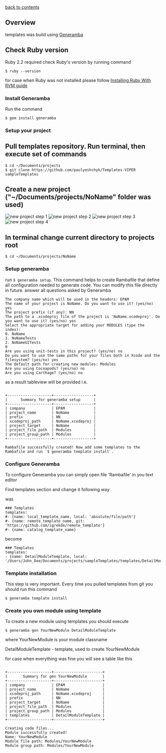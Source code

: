[back to contents](https://github.com/paulyeshchyk/Templates-VIPER/blob/master/README.md)

## Overview
templates was build using [Generamba](https://github.com/rambler-ios/Generamba)

## Check Ruby version
Ruby 2.2 required
check Ruby's version by running command 

```
$ ruby --version
```

for case when Ruby was not installed please follow [Installing Ruby With RVM guide](http://octopress.org/docs/setup/rvm/)

### Install Generamba

Run the command 

```
$ gem install generamba
```

### Setup your project
## Pull templates repository. Run terminal, then execute set of commands
```
$ cd ~/Documents/projects
$ git clone https://github.com/paulyeshchyk/Templates-VIPER sampleTemplates
```

## Create a new project ("~/Documents/projects/NoName" folder was used)

![new project step 1](https://cloud.githubusercontent.com/assets/4526112/14106417/a91cd910-f5b9-11e5-9b06-b220f08705d8.png)
![new project step 2](https://cloud.githubusercontent.com/assets/4526112/14106418/a91d41ca-f5b9-11e5-9eca-7826128ef5ed.png)
![new project step 3](https://cloud.githubusercontent.com/assets/4526112/14106416/a91bc8c2-f5b9-11e5-9342-b10d3676c4f4.png)
![new project step 4](https://cloud.githubusercontent.com/assets/4526112/14106415/a8efafbc-f5b9-11e5-879a-9c1a11dc4fc7.png)

## In terminal change current directory to projects root
```
$ cd ~/Documents/projects/NoName
```
### Setup generamba
run ```$ generamba setup```. This command helps to create Rambafile that define all configuration needed to generate code. You can modify this file directly in future.
answer all questions asked by Generamba

```
The company name which will be used in the headers: EPAM
The name of your project is NoName. Do you want to use it? (yes/no) yes
The project prefix (if any): NN
The path to a .xcodeproj file of the project is 'NoName.xcodeproj'. Do you want to use it? (yes/no) yes
Select the appropriate target for adding your MODULES (type the index):
0. NoName
1. NoNameTests
2. NoNameUITests
0
Are you using unit-tests in this project? (yes/no) no
Do you want to use the same paths for your files both in Xcode and the filesystem? (yes/no) yes
The default path for creating new modules: Modules
Are you using Cocoapods? (yes/no) no
Are you using Carthage? (yes/no) no
```

as a result tableview will be provided
i.e.
```

+--------------------+------------------+
|      Summary for generamba setup      |
+--------------------+------------------+
| company            | EPAM             |
| project_name       | NoName           |
| prefix             | NN               |
| xcodeproj_path     | NoName.xcodeproj |
| project_target     | NoName           |
| project_file_path  | Modules          |
| project_group_path | Modules          |
+--------------------+------------------+

Rambafile successfully created! Now add some templates to the Rambafile and run `$ generamba template install`.
```
### Configure Generamba
To configure Generamba you can simply open file 'Rambafile' in you text editor

Find templates section and change it following way

was
```
### Templates
templates:
#- {name: local_template_name, local: 'absolute/file/path'}
#- {name: remote_template_name, git: 'https://github.com/igrekde/remote_template'}
#- {name: catalog_template_name}
```

become
```
### Templates
templates:
- {name: DetailModuleTemplate, local: '/Users/John_Doe/Documents/projects/sampleTemplates/templates/DetailModuleTemplate/'}
```

### Template installation
This step is very important. Every time you pulled templates from git you should run this command
```
$ generamba template install
```

### Create you own module using template
To create a new module using templates you should execute
```
$ generamba gen YourNewModule DetailModuleTemplate
```
where YourNewModule is your module classname

DetailModuleTemplate - template, used to create YourNewModule

for case when everything was fine you will see a table like this
```

+--------------------+----------------------+
|       Summary for gen YourNewModule       |
+--------------------+----------------------+
| company            | EPAM                 |
| project_name       | NoName               |
| xcodeproj_path     | NoName.xcodeproj     |
| prefix             | NN                   |
| project_target     | NoName               |
| project_file_path  | Modules              |
| project_group_path | Modules              |
| templates          | DetailModuleTemplate |
+--------------------+----------------------+

Creating code files...
Module successfully created!
Name: YourNewModule
Module file path: Modules/YourNewModule
Module group path: Modules/YourNewModule
```




